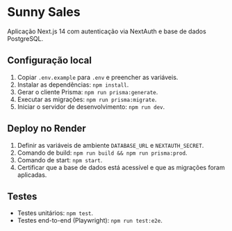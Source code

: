 # Sunny Sales

Aplicação Next.js 14 com autenticação via NextAuth e base de dados PostgreSQL.

## Configuração local
1. Copiar `.env.example` para `.env` e preencher as variáveis.
2. Instalar as dependências: `npm install`.
3. Gerar o cliente Prisma: `npm run prisma:generate`.
4. Executar as migrações: `npm run prisma:migrate`.
5. Iniciar o servidor de desenvolvimento: `npm run dev`.

## Deploy no Render
1. Definir as variáveis de ambiente `DATABASE_URL` e `NEXTAUTH_SECRET`.
2. Comando de build: `npm run build && npm run prisma:prod`.
3. Comando de start: `npm start`.
4. Certificar que a base de dados está acessível e que as migrações foram aplicadas.

## Testes
- Testes unitários: `npm test`.
- Testes end-to-end (Playwright): `npm run test:e2e`.
